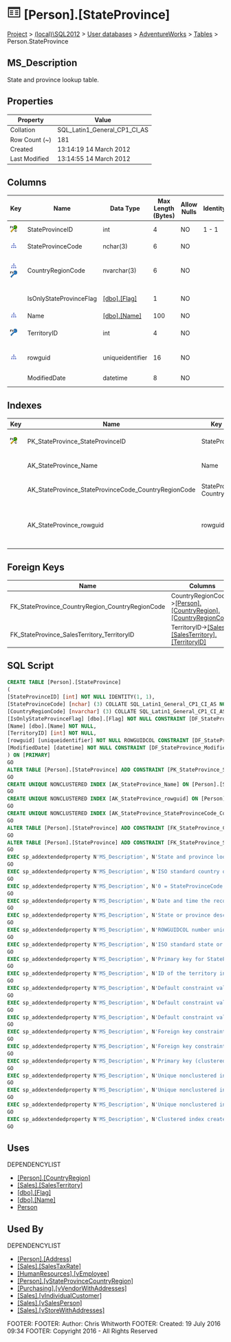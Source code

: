 
# ![Tables](../../../../Images/Table32.png) [Person].[StateProvince]

[Project](../../../../index.md) > [(local)\\SQL2012](../../../index.md) > [User databases](../../index.md) > [AdventureWorks](../index.md) > [Tables](Tables_.md) > Person.StateProvince

## <a name="#description"></a>MS_Description
State and province lookup table.
## <a name="#properties"></a>Properties

| Property | Value |
|---|---|
| Collation | SQL_Latin1_General_CP1_CI_AS |
| Row Count (~) | 181 |
| Created | 13:14:19 14 March 2012 |
| Last Modified | 13:14:55 14 March 2012 |


## <a name="#columns"></a>Columns

| Key | Name | Data Type | Max Length (Bytes) | Allow Nulls | Identity | Default | Description |
|---|---|---|---|---|---|---|---|
| [![Cluster Primary Key PK_StateProvince_StateProvinceID: StateProvinceID](../../../../Images/pkcluster.png)](#indexes) | StateProvinceID | int | 4 | NO | 1 - 1 |  | _Primary key for StateProvince records._ |
| [![Indexes AK_StateProvince_StateProvinceCode_CountryRegionCode](../../../../Images/Index.png)](#indexes) | StateProvinceCode | nchar(3) | 6 | NO |  |  | _ISO standard state or province code._ |
| [![Indexes AK_StateProvince_StateProvinceCode_CountryRegionCode](../../../../Images/Index.png)](#indexes)[![Foreign Keys FK_StateProvince_CountryRegion_CountryRegionCode: [Person].[CountryRegion].CountryRegionCode](../../../../Images/fk.png)](#foreignkeys) | CountryRegionCode | nvarchar(3) | 6 | NO |  |  | _ISO standard country or region code. Foreign key to CountryRegion.CountryRegionCode. _ |
|  | IsOnlyStateProvinceFlag | [[dbo].[Flag]](../Programmability/Types/User-Defined_Data_Types/Flag.md) | 1 | NO |  | ((1)) | _0 = StateProvinceCode exists. 1 = StateProvinceCode unavailable, using CountryRegionCode._ |
| [![Indexes AK_StateProvince_Name](../../../../Images/Index.png)](#indexes) | Name | [[dbo].[Name]](../Programmability/Types/User-Defined_Data_Types/Name.md) | 100 | NO |  |  | _State or province description._ |
| [![Foreign Keys FK_StateProvince_SalesTerritory_TerritoryID: [Sales].[SalesTerritory].TerritoryID](../../../../Images/fk.png)](#foreignkeys) | TerritoryID | int | 4 | NO |  |  | _ID of the territory in which the state or province is located. Foreign key to SalesTerritory.SalesTerritoryID._ |
| [![Indexes AK_StateProvince_rowguid](../../../../Images/Index.png)](#indexes) | rowguid | uniqueidentifier | 16 | NO |  | (newid()) | _ROWGUIDCOL number uniquely identifying the record. Used to support a merge replication sample._ |
|  | ModifiedDate | datetime | 8 | NO |  | (getdate()) | _Date and time the record was last updated._ |


## <a name="#indexes"></a>Indexes

| Key | Name | Key Columns | Unique | Description |
|---|---|---|---|---|
| [![Cluster Primary Key PK_StateProvince_StateProvinceID: StateProvinceID](../../../../Images/pkcluster.png)](#indexes) | PK_StateProvince_StateProvinceID | StateProvinceID | YES | _Primary key (clustered) constraint_ |
|  | AK_StateProvince_Name | Name | YES | _Unique nonclustered index._ |
|  | AK_StateProvince_StateProvinceCode_CountryRegionCode | StateProvinceCode, CountryRegionCode | YES | _Unique nonclustered index._ |
|  | AK_StateProvince_rowguid | rowguid | YES | _Unique nonclustered index. Used to support replication samples._ |


## <a name="#foreignkeys"></a>Foreign Keys

| Name | Columns | Description |
|---|---|---|
| FK_StateProvince_CountryRegion_CountryRegionCode | CountryRegionCode->[[Person].[CountryRegion].[CountryRegionCode]](CountryRegion.md) | _Foreign key constraint referencing CountryRegion.CountryRegionCode._ |
| FK_StateProvince_SalesTerritory_TerritoryID | TerritoryID->[[Sales].[SalesTerritory].[TerritoryID]](SalesTerritory.md) | _Foreign key constraint referencing SalesTerritory.TerritoryID._ |


## <a name="#sqlscript"></a>SQL Script
```sql
CREATE TABLE [Person].[StateProvince]
(
[StateProvinceID] [int] NOT NULL IDENTITY(1, 1),
[StateProvinceCode] [nchar] (3) COLLATE SQL_Latin1_General_CP1_CI_AS NOT NULL,
[CountryRegionCode] [nvarchar] (3) COLLATE SQL_Latin1_General_CP1_CI_AS NOT NULL,
[IsOnlyStateProvinceFlag] [dbo].[Flag] NOT NULL CONSTRAINT [DF_StateProvince_IsOnlyStateProvinceFlag] DEFAULT ((1)),
[Name] [dbo].[Name] NOT NULL,
[TerritoryID] [int] NOT NULL,
[rowguid] [uniqueidentifier] NOT NULL ROWGUIDCOL CONSTRAINT [DF_StateProvince_rowguid] DEFAULT (newid()),
[ModifiedDate] [datetime] NOT NULL CONSTRAINT [DF_StateProvince_ModifiedDate] DEFAULT (getdate())
) ON [PRIMARY]
GO
ALTER TABLE [Person].[StateProvince] ADD CONSTRAINT [PK_StateProvince_StateProvinceID] PRIMARY KEY CLUSTERED  ([StateProvinceID]) ON [PRIMARY]
GO
CREATE UNIQUE NONCLUSTERED INDEX [AK_StateProvince_Name] ON [Person].[StateProvince] ([Name]) ON [PRIMARY]
GO
CREATE UNIQUE NONCLUSTERED INDEX [AK_StateProvince_rowguid] ON [Person].[StateProvince] ([rowguid]) ON [PRIMARY]
GO
CREATE UNIQUE NONCLUSTERED INDEX [AK_StateProvince_StateProvinceCode_CountryRegionCode] ON [Person].[StateProvince] ([StateProvinceCode], [CountryRegionCode]) ON [PRIMARY]
GO
ALTER TABLE [Person].[StateProvince] ADD CONSTRAINT [FK_StateProvince_CountryRegion_CountryRegionCode] FOREIGN KEY ([CountryRegionCode]) REFERENCES [Person].[CountryRegion] ([CountryRegionCode])
GO
ALTER TABLE [Person].[StateProvince] ADD CONSTRAINT [FK_StateProvince_SalesTerritory_TerritoryID] FOREIGN KEY ([TerritoryID]) REFERENCES [Sales].[SalesTerritory] ([TerritoryID])
GO
EXEC sp_addextendedproperty N'MS_Description', N'State and province lookup table.', 'SCHEMA', N'Person', 'TABLE', N'StateProvince', NULL, NULL
GO
EXEC sp_addextendedproperty N'MS_Description', N'ISO standard country or region code. Foreign key to CountryRegion.CountryRegionCode. ', 'SCHEMA', N'Person', 'TABLE', N'StateProvince', 'COLUMN', N'CountryRegionCode'
GO
EXEC sp_addextendedproperty N'MS_Description', N'0 = StateProvinceCode exists. 1 = StateProvinceCode unavailable, using CountryRegionCode.', 'SCHEMA', N'Person', 'TABLE', N'StateProvince', 'COLUMN', N'IsOnlyStateProvinceFlag'
GO
EXEC sp_addextendedproperty N'MS_Description', N'Date and time the record was last updated.', 'SCHEMA', N'Person', 'TABLE', N'StateProvince', 'COLUMN', N'ModifiedDate'
GO
EXEC sp_addextendedproperty N'MS_Description', N'State or province description.', 'SCHEMA', N'Person', 'TABLE', N'StateProvince', 'COLUMN', N'Name'
GO
EXEC sp_addextendedproperty N'MS_Description', N'ROWGUIDCOL number uniquely identifying the record. Used to support a merge replication sample.', 'SCHEMA', N'Person', 'TABLE', N'StateProvince', 'COLUMN', N'rowguid'
GO
EXEC sp_addextendedproperty N'MS_Description', N'ISO standard state or province code.', 'SCHEMA', N'Person', 'TABLE', N'StateProvince', 'COLUMN', N'StateProvinceCode'
GO
EXEC sp_addextendedproperty N'MS_Description', N'Primary key for StateProvince records.', 'SCHEMA', N'Person', 'TABLE', N'StateProvince', 'COLUMN', N'StateProvinceID'
GO
EXEC sp_addextendedproperty N'MS_Description', N'ID of the territory in which the state or province is located. Foreign key to SalesTerritory.SalesTerritoryID.', 'SCHEMA', N'Person', 'TABLE', N'StateProvince', 'COLUMN', N'TerritoryID'
GO
EXEC sp_addextendedproperty N'MS_Description', N'Default constraint value of 1 (TRUE)', 'SCHEMA', N'Person', 'TABLE', N'StateProvince', 'CONSTRAINT', N'DF_StateProvince_IsOnlyStateProvinceFlag'
GO
EXEC sp_addextendedproperty N'MS_Description', N'Default constraint value of GETDATE()', 'SCHEMA', N'Person', 'TABLE', N'StateProvince', 'CONSTRAINT', N'DF_StateProvince_ModifiedDate'
GO
EXEC sp_addextendedproperty N'MS_Description', N'Default constraint value of NEWID()', 'SCHEMA', N'Person', 'TABLE', N'StateProvince', 'CONSTRAINT', N'DF_StateProvince_rowguid'
GO
EXEC sp_addextendedproperty N'MS_Description', N'Foreign key constraint referencing CountryRegion.CountryRegionCode.', 'SCHEMA', N'Person', 'TABLE', N'StateProvince', 'CONSTRAINT', N'FK_StateProvince_CountryRegion_CountryRegionCode'
GO
EXEC sp_addextendedproperty N'MS_Description', N'Foreign key constraint referencing SalesTerritory.TerritoryID.', 'SCHEMA', N'Person', 'TABLE', N'StateProvince', 'CONSTRAINT', N'FK_StateProvince_SalesTerritory_TerritoryID'
GO
EXEC sp_addextendedproperty N'MS_Description', N'Primary key (clustered) constraint', 'SCHEMA', N'Person', 'TABLE', N'StateProvince', 'CONSTRAINT', N'PK_StateProvince_StateProvinceID'
GO
EXEC sp_addextendedproperty N'MS_Description', N'Unique nonclustered index.', 'SCHEMA', N'Person', 'TABLE', N'StateProvince', 'INDEX', N'AK_StateProvince_Name'
GO
EXEC sp_addextendedproperty N'MS_Description', N'Unique nonclustered index. Used to support replication samples.', 'SCHEMA', N'Person', 'TABLE', N'StateProvince', 'INDEX', N'AK_StateProvince_rowguid'
GO
EXEC sp_addextendedproperty N'MS_Description', N'Unique nonclustered index.', 'SCHEMA', N'Person', 'TABLE', N'StateProvince', 'INDEX', N'AK_StateProvince_StateProvinceCode_CountryRegionCode'
GO
EXEC sp_addextendedproperty N'MS_Description', N'Clustered index created by a primary key constraint.', 'SCHEMA', N'Person', 'TABLE', N'StateProvince', 'INDEX', N'PK_StateProvince_StateProvinceID'
GO

```

## <a name="#uses"></a>Uses
DEPENDENCYLIST
* [[Person].[CountryRegion]](CountryRegion.md)
* [[Sales].[SalesTerritory]](SalesTerritory.md)
* [[dbo].[Flag]](../Programmability/Types/User-Defined_Data_Types/Flag.md)
* [[dbo].[Name]](../Programmability/Types/User-Defined_Data_Types/Name.md)
* [Person](../Security/Schemas/Person.md)


## <a name="#usedby"></a>Used By
DEPENDENCYLIST
* [[Person].[Address]](Address.md)
* [[Sales].[SalesTaxRate]](SalesTaxRate.md)
* [[HumanResources].[vEmployee]](../Views/vEmployee.md)
* [[Person].[vStateProvinceCountryRegion]](../Views/vStateProvinceCountryRegion.md)
* [[Purchasing].[vVendorWithAddresses]](../Views/vVendorWithAddresses.md)
* [[Sales].[vIndividualCustomer]](../Views/vIndividualCustomer.md)
* [[Sales].[vSalesPerson]](../Views/vSalesPerson.md)
* [[Sales].[vStoreWithAddresses]](../Views/vStoreWithAddresses.md)

FOOTER: FOOTER: Author:  Chris Whitworth
FOOTER: Created: 19 July 2016 09:34
FOOTER: Copyright 2016 - All Rights Reserved

